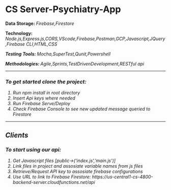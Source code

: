 # CS Server-Psychiatry-App
<b>Data Storage: </b><i>Firebase,Firestore</i>

<b>Technology: </b><i>Node.js,Express.js,CORS,VScode,Firebase,Postman,GCP,Javascript,JQuery,Firebase CLI,HTML,CSS</li>

<b>Testing Tools: </b><i>Mocha,SuperTest,Qunit,Powershell</li>

<b>Methodologies: </b><i>Agile,Sprints,TestDrivenDevelopment,RESTful api</li>
<hr>
<h3>To get started clone the project: </h3>

<ol>
  <li>Run npm install in root directory</li>
  <li>Insert Api keys where needed</li>
  <li>Run Firebase Serve/Deploy</li>
  <li>Check Firebase Console to see new updated message queried to Firestore</li>
</ol>
<hr>
<h2>Clients</h2>

<h3>To start using our api: </h3>
<ol>
  <li>Get Javascript files [public->('index.js','main.js')]</li>
  <li>Link files in project and assosiate variable names from js files</li>
  <li>Retrieve/Request API key to assosiate firebase configurations</li>
  <li>Use URL to link to Firebase Firestore: https://us-central1-cs-4800-backend-server.cloudfunctions.net/api </li>
</ol>

